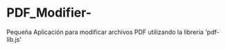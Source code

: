 # PDF_Modifier-

Pequeña Aplicación para modificar archivos PDF utilizando la libreria 'pdf-lib.js'
